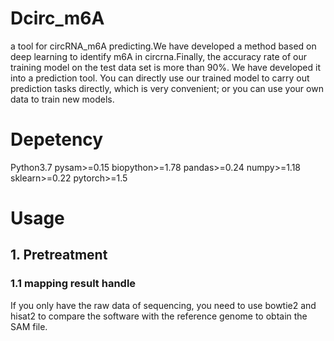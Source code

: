 # Dcirc_m6A
a tool for circRNA_m6A predicting.We have developed a method based on deep learning to identify m6A in circrna.Finally, the accuracy rate of our training model on the test data set is more than 90%. We have developed it into a prediction tool. You can directly use our trained model to carry out prediction tasks directly, which is very convenient; or you can use your own data to train new models.  

# Depetency
Python3.7 pysam>=0.15 biopython>=1.78 pandas>=0.24 numpy>=1.18 sklearn>=0.22 pytorch>=1.5  

# Usage
## 1. Pretreatment
### 1.1 mapping result handle
If you only have the raw data of sequencing, you need to use bowtie2 and hisat2 to compare the software with the reference genome to obtain the SAM file.
